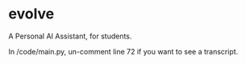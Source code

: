 # evolve
A Personal AI Assistant, for students.

In /code/main.py, un-comment line 72 if you want to see a transcript.